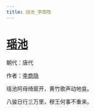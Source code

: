 ```yaml
---
title: 瑶池_李商隐
---
```


# [瑶池](http://so.gushiwen.org/view_28780.aspx)

朝代：唐代

作者：[李商隐](http://so.gushiwen.org/author_204.aspx)

瑶池阿母绮窗开，黄竹歌声动地哀。 

八骏日行三万里，穆王何事不重来。
